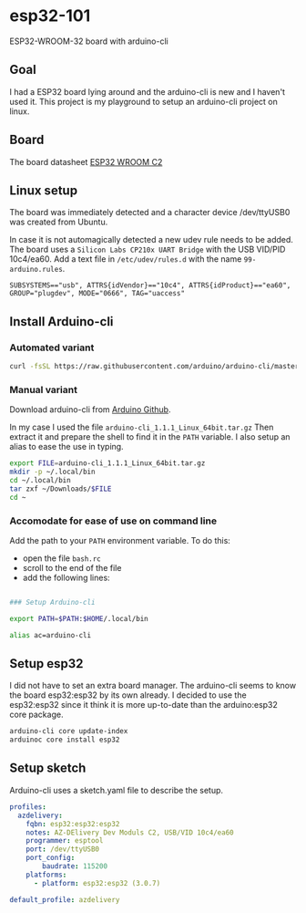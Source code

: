 # esp32-101
ESP32-WROOM-32 board with arduino-cli

## Goal
I had a ESP32 board lying around and the arduino-cli is new and I haven't used it.
This project is my playground to setup an arduino-cli project on linux.

## Board

The board datasheet [ESP32 WROOM C2](docs/ESP-32%20Dev%20Kit%20C%20V2_EN.pdf)

## Linux setup

The board was immediately detected and a character device /dev/ttyUSB0 was
created from Ubuntu.

In case it is not automagically detected a new udev rule needs to be added.
The board uses a `Silicon Labs CP210x UART Bridge` with the USB VID/PID 10c4/ea60.
Add a text file in `/etc/udev/rules.d` with the name `99-arduino.rules`.

```
SUBSYSTEMS=="usb", ATTRS{idVendor}=="10c4", ATTRS{idProduct}=="ea60", GROUP="plugdev", MODE="0666", TAG="uaccess"
```

## Install Arduino-cli

### Automated variant

```bash copy
curl -fsSL https://raw.githubusercontent.com/arduino/arduino-cli/master/install.sh | sh
```

### Manual variant
Download arduino-cli from [Arduino Github](https://github.com/arduino/arduino-cli/releases).

In my case I used the file `arduino-cli_1.1.1_Linux_64bit.tar.gz`
Then extract it and prepare the shell to find it in the `PATH` variable.
I also setup an alias to ease the use in typing.

```bash copy
export FILE=arduino-cli_1.1.1_Linux_64bit.tar.gz
mkdir -p ~/.local/bin
cd ~/.local/bin
tar zxf ~/Downloads/$FILE
cd ~
```

### Accomodate for ease of use on command line

Add the path to your `PATH` environment variable.
To do this:
- open the file `bash.rc`
- scroll to the end of the file
- add the following lines:

```bash copy

### Setup Arduino-cli

export PATH=$PATH:$HOME/.local/bin

alias ac=arduino-cli
```

## Setup esp32

I did not have to set an extra board manager.
The arduino-cli seems to know the board esp32:esp32 by its own already.
I decided to use the esp32:esp32 since it think it is more up-to-date than
the arduino:esp32 core package.

```bash copy
arduino-cli core update-index
arduinoc core install esp32
```

## Setup sketch

Arduino-cli uses a sketch.yaml file to describe the setup.

```yaml copy
profiles:
  azdelivery:
    fqbn: esp32:esp32:esp32
    notes: AZ-DElivery Dev Moduls C2, USB/VID 10c4/ea60
    programmer: esptool
    port: /dev/ttyUSB0
    port_config:
        baudrate: 115200
    platforms:
      - platform: esp32:esp32 (3.0.7)

default_profile: azdelivery
```
